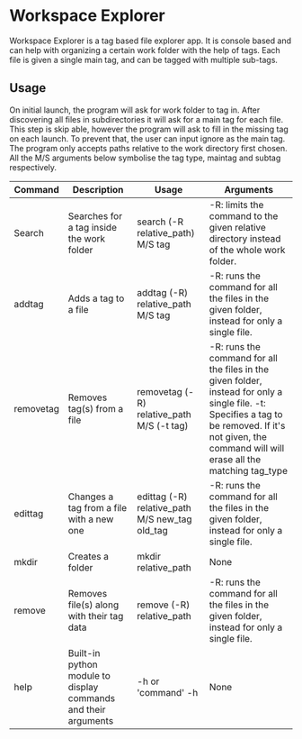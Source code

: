 # Workspace Explorer

Workspace Explorer is a tag based file explorer app. It is console based and can help with organizing a certain work folder with the help of tags.
Each file is given a single main tag, and can be tagged with multiple sub-tags.

## Usage
On initial launch, the program will ask for work folder to tag in. After discovering all files in subdirectories it will ask for a main tag for each file. This step is skip able, however the program will ask to fill in the missing tag on each launch. To prevent that, the user can input ignore as the main tag.
The program only accepts paths relative to the work directory first chosen. 
All the M/S arguments below symbolise the tag type, maintag and subtag respectively.

| Command   | Description                                                    | Usage                                          | Arguments                                                                                                                                                                                               |
|-----------|----------------------------------------------------------------|------------------------------------------------|---------------------------------------------------------------------------------------------------------------------------------------------------------------------------------------------------------|
| Search    | Searches for a tag inside the work folder                      | search (-R relative_path) M/S tag              | -R: limits the command to the given relative directory instead of the whole work folder.                                                                                                                |
| addtag    | Adds a tag to a file                                           | addtag (-R) relative_path M/S tag              | -R: runs the command for all the files in the given folder, instead for only a single file.                                                                                                             |
| removetag | Removes tag(s) from a file                                     | removetag (-R) relative_path M/S (-t tag)      | -R: runs the command for all the files in the given folder, instead for only a single file. -t: Specifies a tag to be removed. If it's not given, the command will will erase all the matching tag_type |
| edittag   | Changes a tag from a file with a new one                       | edittag (-R) relative_path M/S new_tag old_tag | -R: runs the command for all the files in the given folder, instead for only a single file.                                                                                                             |
| mkdir     | Creates a folder                                               | mkdir relative_path                            | None                                                                                                                                                                                                    |
| remove    | Removes file(s) along with their tag data                      | remove (-R) relative_path                      | -R: runs the command for all the files in the given folder, instead for only a single file.                                                                                                             |
| help      | Built-in python module to display commands and their arguments | -h or 'command' -h                             | None                                                                                                                                                                                                    |